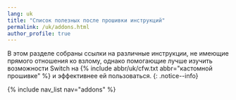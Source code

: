 ```yaml
---
lang: uk
title: "Список полезных после прошивки инструкций"
permalink: /uk/addons.html
author_profile: true
---
```


В этом разделе собраны ссылки на различные инструкции, не имеющие прямого отношения ко взлому, однако помогающие лучше изучить возможности Switch на {% include abbr/uk/cfw.txt abbr="кастомной прошивке" %} и эффективнее ей пользоваться.
{: .notice--info}

{% include nav_list nav="addons" %}